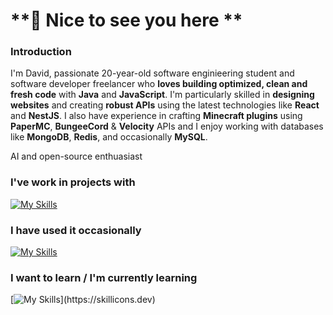 # **🚀 Nice to see you here **
### **Introduction**
I'm David, passionate 20-year-old software enginieering student and software developer freelancer who **loves building optimized, clean and fresh code** with **Java** and **JavaScript**. I'm particularly skilled in **designing websites** and creating **robust APIs** using the latest technologies like **React** and **NestJS**. I also have experience in crafting **Minecraft plugins** using **PaperMC**, **BungeeCord** & **Velocity** APIs and I enjoy working with databases like **MongoDB**, **Redis**, and occasionally **MySQL**.

AI and open-source enthuasiast

### **I've work in projects with**

[![My Skills](https://skillicons.dev/icons?i=java,js,discord,bots,nodejs,docker,linux,html,css,git,gradle,azure,vscode,idea,github,replit,gitlab,&perline=5)](https://skillicons.dev)

### **I have used it occasionally**

[![My Skills](https://skillicons.dev/icons?i=figma,maven,heroku,latex,mongodb,r,raspberrypi)](https://skillicons.dev)

### **I want to learn / I'm currently learning**

[![My Skills](https://skillicons.dev/icons?i=activitypub,spring,docker,mysql,firebase,rust,kotlin,)](https://skillicons.dev)
